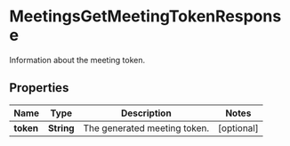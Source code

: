 

# MeetingsGetMeetingTokenResponse

Information about the meeting token.

## Properties

| Name | Type | Description | Notes |
|------------ | ------------- | ------------- | -------------|
|**token** | **String** | The generated meeting token. |  [optional] |



